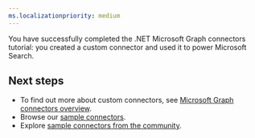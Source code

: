 ```yaml
---
ms.localizationpriority: medium
---
```


<!-- markdownlint-disable MD041 -->

You have successfully completed the .NET Microsoft Graph connectors tutorial: you created a custom connector and used it to power Microsoft Search.

## Next steps

- To find out more about custom connectors, see [Microsoft Graph connectors overview](../../connecting-external-content-connectors-overview.md).
- Browse our [sample connectors](/samples/browse/?products=ms-graph&terms=connector).
- Explore [sample connectors from the community](https://adoption.microsoft.com/sample-solution-gallery/?product=Microsoft+Graph+connectors).

